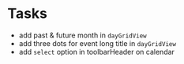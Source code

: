 # Tasks

- add past & future month in `dayGridView`
- add three dots for event long title in `dayGridView` 
- add `select` option in toolbarHeader on calendar

